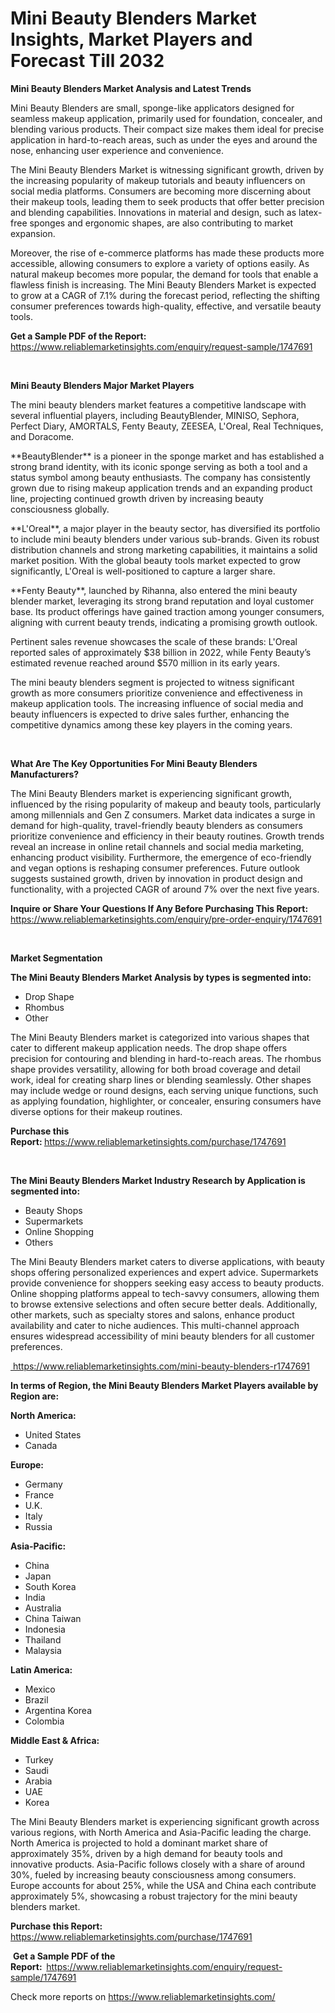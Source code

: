 <p><h1>Mini Beauty Blenders Market Insights, Market Players and Forecast Till 2032</h1></p><p><strong>Mini Beauty Blenders Market Analysis and Latest Trends</strong></p>
<p><p>Mini Beauty Blenders are small, sponge-like applicators designed for seamless makeup application, primarily used for foundation, concealer, and blending various products. Their compact size makes them ideal for precise application in hard-to-reach areas, such as under the eyes and around the nose, enhancing user experience and convenience.</p><p>The Mini Beauty Blenders Market is witnessing significant growth, driven by the increasing popularity of makeup tutorials and beauty influencers on social media platforms. Consumers are becoming more discerning about their makeup tools, leading them to seek products that offer better precision and blending capabilities. Innovations in material and design, such as latex-free sponges and ergonomic shapes, are also contributing to market expansion.</p><p>Moreover, the rise of e-commerce platforms has made these products more accessible, allowing consumers to explore a variety of options easily. As natural makeup becomes more popular, the demand for tools that enable a flawless finish is increasing. The Mini Beauty Blenders Market is expected to grow at a CAGR of 7.1% during the forecast period, reflecting the shifting consumer preferences towards high-quality, effective, and versatile beauty tools.</p></p>
<p><strong>Get a Sample PDF of the Report:&nbsp;</strong> <a href="https://www.reliablemarketinsights.com/enquiry/request-sample/1747691?utm_campaign=2116&utm_medium=2&utm_source=Github&utm_content=ia&utm_term=07022025&utm_id=mini-beauty-blenders">https://www.reliablemarketinsights.com/enquiry/request-sample/1747691</a></p>
<p>&nbsp;</p>
<p><strong>Mini Beauty Blenders Major Market Players</strong></p>
<p><p>The mini beauty blenders market features a competitive landscape with several influential players, including BeautyBlender, MINISO, Sephora, Perfect Diary, AMORTALS, Fenty Beauty, ZEESEA, L'Oreal, Real Techniques, and Doracome. </p><p>**BeautyBlender** is a pioneer in the sponge market and has established a strong brand identity, with its iconic sponge serving as both a tool and a status symbol among beauty enthusiasts. The company has consistently grown due to rising makeup application trends and an expanding product line, projecting continued growth driven by increasing beauty consciousness globally.</p><p>**L'Oreal**, a major player in the beauty sector, has diversified its portfolio to include mini beauty blenders under various sub-brands. Given its robust distribution channels and strong marketing capabilities, it maintains a solid market position. With the global beauty tools market expected to grow significantly, L'Oreal is well-positioned to capture a larger share.</p><p>**Fenty Beauty**, launched by Rihanna, also entered the mini beauty blender market, leveraging its strong brand reputation and loyal customer base. Its product offerings have gained traction among younger consumers, aligning with current beauty trends, indicating a promising growth outlook.</p><p>Pertinent sales revenue showcases the scale of these brands: L'Oreal reported sales of approximately $38 billion in 2022, while Fenty Beauty’s estimated revenue reached around $570 million in its early years. </p><p>The mini beauty blenders segment is projected to witness significant growth as more consumers prioritize convenience and effectiveness in makeup application tools. The increasing influence of social media and beauty influencers is expected to drive sales further, enhancing the competitive dynamics among these key players in the coming years.</p></p>
<p>&nbsp;</p>
<p><strong>What Are The Key Opportunities For Mini Beauty Blenders Manufacturers?</strong></p>
<p><p>The Mini Beauty Blenders market is experiencing significant growth, influenced by the rising popularity of makeup and beauty tools, particularly among millennials and Gen Z consumers. Market data indicates a surge in demand for high-quality, travel-friendly beauty blenders as consumers prioritize convenience and efficiency in their beauty routines. Growth trends reveal an increase in online retail channels and social media marketing, enhancing product visibility. Furthermore, the emergence of eco-friendly and vegan options is reshaping consumer preferences. Future outlook suggests sustained growth, driven by innovation in product design and functionality, with a projected CAGR of around 7% over the next five years.</p></p>
<p><strong>Inquire or Share Your Questions If Any Before Purchasing This Report:</strong> <a href="https://www.reliablemarketinsights.com/enquiry/pre-order-enquiry/1747691?utm_campaign=2116&utm_medium=2&utm_source=Github&utm_content=ia&utm_term=07022025&utm_id=mini-beauty-blenders">https://www.reliablemarketinsights.com/enquiry/pre-order-enquiry/1747691</a></p>
<p>&nbsp;</p>
<p><strong>Market Segmentation</strong></p>
<p><strong>The Mini Beauty Blenders Market Analysis by types is segmented into:</strong></p>
<p><ul><li>Drop Shape</li><li>Rhombus</li><li>Other</li></ul></p>
<p><p>The Mini Beauty Blenders market is categorized into various shapes that cater to different makeup application needs. The drop shape offers precision for contouring and blending in hard-to-reach areas. The rhombus shape provides versatility, allowing for both broad coverage and detail work, ideal for creating sharp lines or blending seamlessly. Other shapes may include wedge or round designs, each serving unique functions, such as applying foundation, highlighter, or concealer, ensuring consumers have diverse options for their makeup routines.</p></p>
<p><strong>Purchase this Report:&nbsp;</strong><a href="https://www.reliablemarketinsights.com/purchase/1747691?utm_campaign=2116&utm_medium=2&utm_source=Github&utm_content=ia&utm_term=07022025&utm_id=mini-beauty-blenders">https://www.reliablemarketinsights.com/purchase/1747691</a></p>
<p>&nbsp;</p>
<p><strong>The Mini Beauty Blenders Market Industry Research by Application is segmented into:</strong></p>
<p><ul><li>Beauty Shops</li><li>Supermarkets</li><li>Online Shopping</li><li>Others</li></ul></p>
<p><p>The Mini Beauty Blenders market caters to diverse applications, with beauty shops offering personalized experiences and expert advice. Supermarkets provide convenience for shoppers seeking easy access to beauty products. Online shopping platforms appeal to tech-savvy consumers, allowing them to browse extensive selections and often secure better deals. Additionally, other markets, such as specialty stores and salons, enhance product availability and cater to niche audiences. This multi-channel approach ensures widespread accessibility of mini beauty blenders for all customer preferences.</p></p>
<p><a href="https://www.reliablemarketinsights.com/mini-beauty-blenders-r1747691?utm_campaign=2116&utm_medium=2&utm_source=Github&utm_content=ia&utm_term=07022025&utm_id=mini-beauty-blenders">&nbsp;https://www.reliablemarketinsights.com/mini-beauty-blenders-r1747691</a></p>
<p><strong>In terms of Region, the Mini Beauty Blenders Market Players available by Region are:</strong></p>
<p>
    <p> <strong> North America: </strong>
        <ul>
            <li>United States</li>
            <li>Canada</li>
        </ul>
        </p> 
    <p> <strong> Europe: </strong>
        <ul>
            <li>Germany</li>
            <li>France</li>
            <li>U.K.</li>
            <li>Italy</li>
            <li>Russia</li>
        </ul>
        </p> 
    <p> <strong> Asia-Pacific: </strong>
        <ul>
            <li>China</li>
            <li>Japan</li>
            <li>South Korea</li>
            <li>India</li>
            <li>Australia</li>
            <li>China Taiwan</li>
            <li>Indonesia</li>
            <li>Thailand</li>
            <li>Malaysia</li>
        </ul>
        </p> 
    <p> <strong> Latin America: </strong>
        <ul>
            <li>Mexico</li>
            <li>Brazil</li>
            <li>Argentina Korea</li>
            <li>Colombia</li>
        </ul>
        </p> 
    <p> <strong> Middle East & Africa: </strong>
        <ul>
            <li>Turkey</li>
            <li>Saudi</li>
            <li>Arabia</li>
            <li>UAE</li>
            <li>Korea</li>
        </ul>
    </p>
    </p>
<p><p>The Mini Beauty Blenders market is experiencing significant growth across various regions, with North America and Asia-Pacific leading the charge. North America is projected to hold a dominant market share of approximately 35%, driven by a high demand for beauty tools and innovative products. Asia-Pacific follows closely with a share of around 30%, fueled by increasing beauty consciousness among consumers. Europe accounts for about 25%, while the USA and China each contribute approximately 5%, showcasing a robust trajectory for the mini beauty blenders market.</p></p>
<p><strong>Purchase this Report: </strong><a href="https://www.reliablemarketinsights.com/purchase/1747691?utm_campaign=2116&utm_medium=2&utm_source=Github&utm_content=ia&utm_term=07022025&utm_id=mini-beauty-blenders">https://www.reliablemarketinsights.com/purchase/1747691</a></p>
<p>&nbsp;<strong>Get a Sample PDF of the Report:&nbsp;&nbsp;</strong><a href="https://www.reliablemarketinsights.com/enquiry/request-sample/1747691?utm_campaign=2116&utm_medium=2&utm_source=Github&utm_content=ia&utm_term=07022025&utm_id=mini-beauty-blenders">https://www.reliablemarketinsights.com/enquiry/request-sample/1747691</a></p>
<p><strong></strong></p>
<p>Check more reports on <a href="https://www.reliablemarketinsights.com/?utm_campaign=2116&utm_medium=2&utm_source=Github&utm_content=ia&utm_term=07022025&utm_id=mini-beauty-blenders">https://www.reliablemarketinsights.com/</a></p>